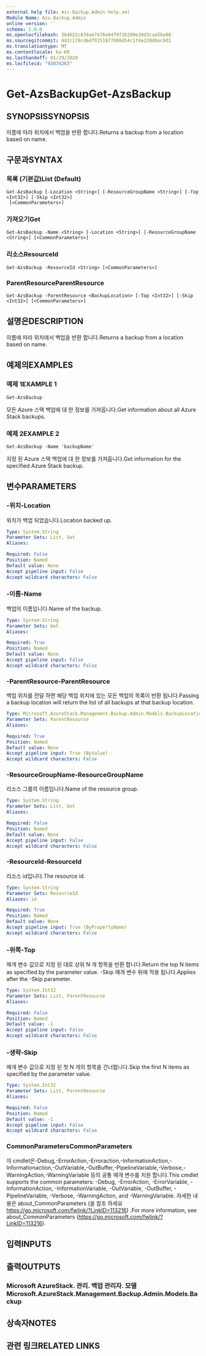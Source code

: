 ```yaml
---
external help file: Azs.Backup.Admin-help.xml
Module Name: Azs.Backup.Admin
online version: ''
schema: 2.0.0
ms.openlocfilehash: 364b22c834ae7476e64f972b289e20d3caa5ba80
ms.sourcegitcommit: 4d2c178cd6df9151877b08d54c1f4a228dbec9d1
ms.translationtype: MT
ms.contentlocale: ko-KR
ms.lasthandoff: 01/29/2020
ms.locfileid: "93874263"
---
```

# <span data-ttu-id="1fab5-101">Get-AzsBackup</span><span class="sxs-lookup"><span data-stu-id="1fab5-101">Get-AzsBackup</span></span>

## <span data-ttu-id="1fab5-102">SYNOPSIS</span><span class="sxs-lookup"><span data-stu-id="1fab5-102">SYNOPSIS</span></span>
<span data-ttu-id="1fab5-103">이름에 따라 위치에서 백업을 반환 합니다.</span><span class="sxs-lookup"><span data-stu-id="1fab5-103">Returns a backup from a location based on name.</span></span>

## <span data-ttu-id="1fab5-104">구문과</span><span class="sxs-lookup"><span data-stu-id="1fab5-104">SYNTAX</span></span>

### <span data-ttu-id="1fab5-105">목록 (기본값)</span><span class="sxs-lookup"><span data-stu-id="1fab5-105">List (Default)</span></span>
```
Get-AzsBackup [-Location <String>] [-ResourceGroupName <String>] [-Top <Int32>] [-Skip <Int32>]
 [<CommonParameters>]
```

### <span data-ttu-id="1fab5-106">가져오기</span><span class="sxs-lookup"><span data-stu-id="1fab5-106">Get</span></span>
```
Get-AzsBackup -Name <String> [-Location <String>] [-ResourceGroupName <String>] [<CommonParameters>]
```

### <span data-ttu-id="1fab5-107">리소스</span><span class="sxs-lookup"><span data-stu-id="1fab5-107">ResourceId</span></span>
```
Get-AzsBackup -ResourceId <String> [<CommonParameters>]
```

### <span data-ttu-id="1fab5-108">ParentResource</span><span class="sxs-lookup"><span data-stu-id="1fab5-108">ParentResource</span></span>
```
Get-AzsBackup -ParentResource <BackupLocation> [-Top <Int32>] [-Skip <Int32>] [<CommonParameters>]
```

## <span data-ttu-id="1fab5-109">설명은</span><span class="sxs-lookup"><span data-stu-id="1fab5-109">DESCRIPTION</span></span>
<span data-ttu-id="1fab5-110">이름에 따라 위치에서 백업을 반환 합니다.</span><span class="sxs-lookup"><span data-stu-id="1fab5-110">Returns a backup from a location based on name.</span></span>

## <span data-ttu-id="1fab5-111">예제의</span><span class="sxs-lookup"><span data-stu-id="1fab5-111">EXAMPLES</span></span>

### <span data-ttu-id="1fab5-112">예제 1</span><span class="sxs-lookup"><span data-stu-id="1fab5-112">EXAMPLE 1</span></span>
```
Get-AzsBackup
```

<span data-ttu-id="1fab5-113">모든 Azure 스택 백업에 대 한 정보를 가져옵니다.</span><span class="sxs-lookup"><span data-stu-id="1fab5-113">Get information about all Azure Stack backups.</span></span>

### <span data-ttu-id="1fab5-114">예제 2</span><span class="sxs-lookup"><span data-stu-id="1fab5-114">EXAMPLE 2</span></span>
```
Get-AzsBackup -Name 'backupName'
```

<span data-ttu-id="1fab5-115">지정 된 Azure 스택 백업에 대 한 정보를 가져옵니다.</span><span class="sxs-lookup"><span data-stu-id="1fab5-115">Get information for the specified Azure Stack backup.</span></span>

## <span data-ttu-id="1fab5-116">변수</span><span class="sxs-lookup"><span data-stu-id="1fab5-116">PARAMETERS</span></span>

### <span data-ttu-id="1fab5-117">-위치</span><span class="sxs-lookup"><span data-stu-id="1fab5-117">-Location</span></span>
<span data-ttu-id="1fab5-118">위치가 백업 되었습니다.</span><span class="sxs-lookup"><span data-stu-id="1fab5-118">Location backed up.</span></span>

```yaml
Type: System.String
Parameter Sets: List, Get
Aliases:

Required: False
Position: Named
Default value: None
Accept pipeline input: False
Accept wildcard characters: False
```

### <span data-ttu-id="1fab5-119">-이름</span><span class="sxs-lookup"><span data-stu-id="1fab5-119">-Name</span></span>
<span data-ttu-id="1fab5-120">백업의 이름입니다.</span><span class="sxs-lookup"><span data-stu-id="1fab5-120">Name of the backup.</span></span>

```yaml
Type: System.String
Parameter Sets: Get
Aliases:

Required: True
Position: Named
Default value: None
Accept pipeline input: False
Accept wildcard characters: False
```

### <span data-ttu-id="1fab5-121">-ParentResource</span><span class="sxs-lookup"><span data-stu-id="1fab5-121">-ParentResource</span></span>
<span data-ttu-id="1fab5-122">백업 위치를 전달 하면 해당 백업 위치에 있는 모든 백업의 목록이 반환 됩니다.</span><span class="sxs-lookup"><span data-stu-id="1fab5-122">Passing a backup location will return the list of all backups at that backup location.</span></span>

```yaml
Type: Microsoft.AzureStack.Management.Backup.Admin.Models.BackupLocation
Parameter Sets: ParentResource
Aliases:

Required: True
Position: Named
Default value: None
Accept pipeline input: True (ByValue)
Accept wildcard characters: False
```

### <span data-ttu-id="1fab5-123">-ResourceGroupName</span><span class="sxs-lookup"><span data-stu-id="1fab5-123">-ResourceGroupName</span></span>
<span data-ttu-id="1fab5-124">리소스 그룹의 이름입니다.</span><span class="sxs-lookup"><span data-stu-id="1fab5-124">Name of the resource group.</span></span>

```yaml
Type: System.String
Parameter Sets: List, Get
Aliases:

Required: False
Position: Named
Default value: None
Accept pipeline input: False
Accept wildcard characters: False
```

### <span data-ttu-id="1fab5-125">-ResourceId</span><span class="sxs-lookup"><span data-stu-id="1fab5-125">-ResourceId</span></span>
<span data-ttu-id="1fab5-126">리소스 id입니다.</span><span class="sxs-lookup"><span data-stu-id="1fab5-126">The resource id.</span></span>

```yaml
Type: System.String
Parameter Sets: ResourceId
Aliases: id

Required: True
Position: Named
Default value: None
Accept pipeline input: True (ByPropertyName)
Accept wildcard characters: False
```

### <span data-ttu-id="1fab5-127">-위쪽</span><span class="sxs-lookup"><span data-stu-id="1fab5-127">-Top</span></span>
<span data-ttu-id="1fab5-128">매개 변수 값으로 지정 된 대로 상위 N 개 항목을 반환 합니다.</span><span class="sxs-lookup"><span data-stu-id="1fab5-128">Return the top N items as specified by the parameter value.</span></span>
<span data-ttu-id="1fab5-129">-Skip 매개 변수 뒤에 적용 됩니다.</span><span class="sxs-lookup"><span data-stu-id="1fab5-129">Applies after the -Skip parameter.</span></span>

```yaml
Type: System.Int32
Parameter Sets: List, ParentResource
Aliases:

Required: False
Position: Named
Default value: -1
Accept pipeline input: False
Accept wildcard characters: False
```

### <span data-ttu-id="1fab5-130">-생략</span><span class="sxs-lookup"><span data-stu-id="1fab5-130">-Skip</span></span>
<span data-ttu-id="1fab5-131">매개 변수 값으로 지정 된 첫 N 개의 항목을 건너뜁니다.</span><span class="sxs-lookup"><span data-stu-id="1fab5-131">Skip the first N items as specified by the parameter value.</span></span>

```yaml
Type: System.Int32
Parameter Sets: List, ParentResource
Aliases:

Required: False
Position: Named
Default value: -1
Accept pipeline input: False
Accept wildcard characters: False
```

### <span data-ttu-id="1fab5-132">CommonParameters</span><span class="sxs-lookup"><span data-stu-id="1fab5-132">CommonParameters</span></span>
<span data-ttu-id="1fab5-133">이 cmdlet은-Debug,-ErrorAction,-Erroraction,-InformationAction,-Informationaction,-OutVariable,-OutBuffer,-PipelineVariable,-Verbose,-WarningAction,-WarningVariable 등의 공통 매개 변수를 지원 합니다.</span><span class="sxs-lookup"><span data-stu-id="1fab5-133">This cmdlet supports the common parameters: -Debug, -ErrorAction, -ErrorVariable, -InformationAction, -InformationVariable, -OutVariable, -OutBuffer, -PipelineVariable, -Verbose, -WarningAction, and -WarningVariable.</span></span> <span data-ttu-id="1fab5-134">자세한 내용은 about_CommonParameters (을 참조 하세요 https://go.microsoft.com/fwlink/?LinkID=113216) .</span><span class="sxs-lookup"><span data-stu-id="1fab5-134">For more information, see about_CommonParameters (https://go.microsoft.com/fwlink/?LinkID=113216).</span></span>

## <span data-ttu-id="1fab5-135">입력</span><span class="sxs-lookup"><span data-stu-id="1fab5-135">INPUTS</span></span>

## <span data-ttu-id="1fab5-136">출력</span><span class="sxs-lookup"><span data-stu-id="1fab5-136">OUTPUTS</span></span>

### <span data-ttu-id="1fab5-137">Microsoft AzureStack. 관리. 백업 관리자. 모델</span><span class="sxs-lookup"><span data-stu-id="1fab5-137">Microsoft.AzureStack.Management.Backup.Admin.Models.Backup</span></span>

## <span data-ttu-id="1fab5-138">상속자</span><span class="sxs-lookup"><span data-stu-id="1fab5-138">NOTES</span></span>

## <span data-ttu-id="1fab5-139">관련 링크</span><span class="sxs-lookup"><span data-stu-id="1fab5-139">RELATED LINKS</span></span>
